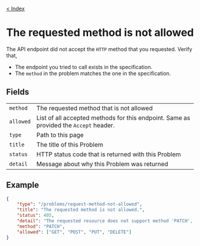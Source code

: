 [< Index](/problems)

# The requested method is not allowed

The API endpoint did not accept the `HTTP` method that you requested. Verify that,

-   The endpoint you tried to call exists in the specification.
-   The `method` in the problem matches the one in the specification.

## Fields

|           |                                                                                       |
| --------- | ------------------------------------------------------------------------------------- |
| `method`  | The requested method that is not allowed                                              |
| `allowed` | List of all accepted methods for this endpoint. Same as provided the `Accept` header. |
| `type`    | Path to this page                                                                     |
| `title`   | The title of this Problem                                                             |
| `status`  | HTTP status code that is returned with this Problem                                   |
| `detail`  | Message about why this Problem was returned                                           |

## Example

```json
{
    "type": "/problems/request-method-not-allowed",
    "title": "The requested method is not allowed.",
    "status": 405,
    "detail": "The requested resource does not support method 'PATCH', it does only support one of 'GET, POST, PUT, DELETE'.",
    "method": "PATCH",
    "allowed": ["GET", "POST", "PUT", "DELETE"]
}
```
